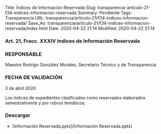 Title: Índices de Información Reservada
Slug: transparencia-articulo-21-f34-indices-informacion-reservada
Summary: Pendiente
Tags: Transparencia
URL: transparencia/articulo-21/f34-indices-informacion-reservada/
Save_As: transparencia/articulo-21/f34-indices-informacion-reservada/index.html
Date: 2020-04-22 21:14
Modified: 2020-04-22 21:14


### Art. 21, Fracc. XXXIV Indices de Información Reservada

### RESPONSABLE

Maestro Rodrigo González Morales, Secretario Técnico y de Transparencia

### FECHA DE VALIDACIÓN

3 de abril 2020

Los índices de expedientes clasificados como reservados elaborados semestralmente y por rubros temáticos;


### Descargar

* [Información Reservada.pptx](Información Reservada.pptx)


